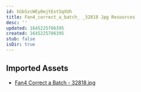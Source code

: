 ```yaml
---
id: hGbSzcWEy0ejtExtSqXUh
title: Fan4_correct_a_batch_ _32818 Jpg Resources
desc: ''
updated: 1645225706395
created: 1645225706395
stub: false
isDir: true
---
```

## Imported Assets
- [Fan4 Correct a Batch - 32818.jpg](/assets/fan4-correct-a-batch---32818-iQTdQRpvLAbc.jpg)
